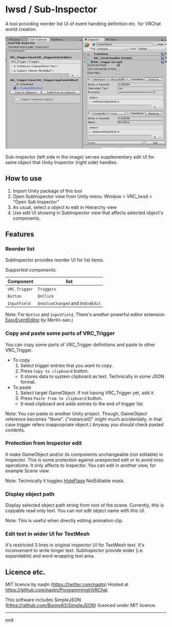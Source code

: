 # Iwsd / Sub-Inspector

A tool providing reorder list UI of event handling definition etc. for VRChat world creation.

![SubInspectorUI](doc/sub-inspector.PNG)

Sub-inspector (left side in the image) serves supplementary edit UI for same object that Unity Inspector (right side) handles.


## How to use

1. Import Unity package of this tool 
2. Open SubInspector view from Unity menu: Window > VRC_Iwsd > "Open Sub Inspector"
3. As usual, select a object to edit in Hierarchy view
4. Use edit UI showing in SubInspector view that affects selected object's components.



## Features

### Reorder list

SubInspector provides reorder UI for list items.

Supported components:

| Component     | list                             |
|---------------|----------------------------------|
| `VRC_Trigger` | `Triggers`                       |
| `Button`      | `OnClick`                        |
| `InputField`  | `OnValueChanged` and `OnEndEdit` |


Note:
For `Button` and `InputField`, There's another powerful editor extension [EasyEventEditor](https://github.com/Merlin-san/EasyEventEditor) by Merlin-san.)


### Copy and paste some parts of VRC_Trigger

You can copy some parts of VRC_Trigger definitions and paste to other VRC_Trigger.

- To copy
    1. Select trigger entries that you want to copy. 
    2. Press `Copy to clipboard` button.
    - It stores data to system clipboard as text. Technically in some JSON format.
- To paste
    1. Select target GameObject. If not having VRC_Trigger yet, add it.
    2. Press `Paste from to clipboard` button.
    - It read clipboard and adds entries to the end of trigger list.

Note: 
You can paste to another Unity project. 
Though, GameObject reference becomes "None".
("instanceID" might much accidentally. in that case trigger refers inappropriate object.)
Anyway you should check pasted contents.


### Protection from Inspector edit 

It make GameObject and/or its components unchangeable (not editable) in Inspector.
This is some protection against unexpected edit or to avoid miss operations.
It only affects to Inspector. You can edit in another view, for example Scene view.

Note:
Technically it toggles [HideFlags](https://docs.unity3d.com/ScriptReference/HideFlags.html) NotEditable mask.


### Display object path

Display selected object path string from root of the scene.
Currently, this is copyable read only text. You can not edit object name with this UI.

Note: This is useful when directly editing animation clip.


### Edit text in wider UI for TextMesh

It's restricted 3 lines in original inspector UI for TextMesh text.
It's inconvenient to write longer text.
SubInspector provide wider (i.e. expandable) and word wrapping text area.


## Licence etc.

MIT licence
by naqtn (https://twitter.com/naqtn)
Hosted at https://github.com/naqtn/ProgrammingInVRChat

This software includes SimpleJSON (https://github.com/Bunny83/SimpleJSON) licenced under MIT licence.

---
end
